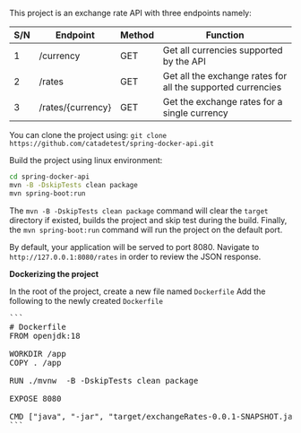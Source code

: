 This project is an exchange rate API with three endpoints namely:

| S/N | Endpoint | Method | Function |
|----------|----------|----------|----------|
| 1 | /currency | GET | Get all currencies supported by the API |
| 2 | /rates | GET | Get all the exchange rates for all the supported currencies |
| 3 | /rates/{currency} | GET | Get the exchange rates for a single currency |


You can clone the project using: `git clone https://github.com/catadetest/spring-docker-api.git`

Build the project using linux environment:
```bash
cd spring-docker-api
mvn -B -DskipTests clean package
mvn spring-boot:run
```
The `mvn -B -DskipTests clean package` command will clear the `target` directory if existed, builds the project and skip test during the build. Finally, the `mvn spring-boot:run` command will run the project on the default port.

By default, your application will be served to port 8080. Navigate to `http://127.0.0.1:8080/rates` in order to review the JSON response.


**Dockerizing the project**

In the root of the project, create a new file named `Dockerfile`
Add the following to the newly created `Dockerfile`
<pre>
```
# Dockerfile
FROM openjdk:18

WORKDIR /app
COPY . /app

RUN ./mvnw  -B -DskipTests clean package

EXPOSE 8080

CMD ["java", "-jar", "target/exchangeRates-0.0.1-SNAPSHOT.jar"]
```
</pre>

